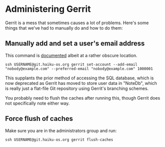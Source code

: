 Administering Gerrit
==================================
Gerrit is a mess that sometimes causes a lot of problems. Here's some things that we've had to manually do and how to do them:

## Manually add and set a user's email address
This command is [documented](https://gerrit-review.googlesource.com/Documentation/cmd-set-account.html) albeit at a rather obscure location.
```
ssh USERNAME@git.haiku-os.org gerrit set-account --add-email "nobody@example.com" --preferred-email "nobody@example.com" 1000001
```
This supplants the prior method of accessing the SQL database, which is now deprecated as Gerrit has moved to store user data in "NoteDb", which is really just a flat-file Git repository using Gerrit's branching schemes.

You probably need to flush the caches after running this, though Gerrit does not specifically note either way.

## Force flush of caches
Make sure you are in the administrators group and run:
```
ssh USERNAME@git.haiku-os.org gerrit flush-caches
```
